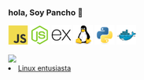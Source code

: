 
### hola, Soy Pancho 👋

<div align="left" >
  <img src="https://github.com/devicons/devicon/blob/master/icons/javascript/javascript-original.svg" width=40/>
  <img src="https://github.com/devicons/devicon/blob/master/icons/nodejs/nodejs-original.svg" width=40/>
  <img src="https://github.com/devicons/devicon/blob/master/icons/express/express-original.svg" width=40/>
  <img src="https://github.com/devicons/devicon/blob/master/icons/linux/linux-original.svg" width=40/>
  <img src="https://github.com/devicons/devicon/blob/master/icons/python/python-original.svg" width=40/>
  <img src="https://github.com/devicons/devicon/blob/master/icons/docker/docker-original.svg" width=40/>
</div>
<br>
<div>
    <a href="https://www.linkedin.com/in/francisco-lagos-ponce/" target="_blank">
    <img src="https://img.shields.io/badge/Linkedin-blue"
</div>
<br>
<div>
    <li>
        Linux entusiasta
    </li>
</div>
<!--
**Francisco-LP/Francisco-LP** is a ✨ _special_ ✨ repository because its `README.md` (this file) appears on your GitHub profile.

Here are some ideas to get you started:

- 🔭 I’m currently working on ...
- 🌱 I’m currently learning ...
- 👯 I’m looking to collaborate on ...
- 🤔 I’m looking for help with ...
- 💬 Ask me about ...
- 📫 How to reach me: ...
- 😄 Pronouns: ...
- ⚡ Fun fact: ...
-->

